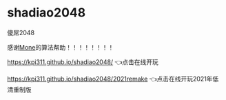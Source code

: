 # shadiao2048
傻屌2048



感谢[Mone](https://github.com/Mone0712)的算法帮助！！！！！！！！


https://kpi311.github.io/shadiao2048/ 👈点击在线开玩

https://kpi311.github.io/shadiao2048/2021remake 👈点击在线开玩2021年低清重制版